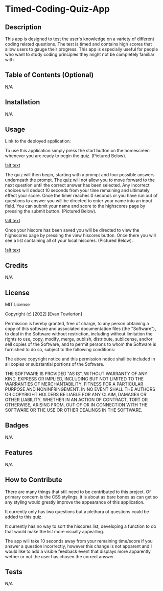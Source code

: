 # Timed-Coding-Quiz-App

## Description
This app is designed to test the user's knowledge on a variety of different coding related questions. The test is timed and contains high scores that allow users to gauge their progress. This app is especially useful for people who want to study coding principles they might not be completely familiar with.

## Table of Contents (Optional)
N/A

## Installation
N/A

## Usage
Link to the deployed application: 

To use this application simply press the start button on the homescreen whenever you are ready to begin the quiz. (Pictured Below).

[!alt text](assets/images/homescreen.png)


The quiz will then begin, starting with a prompt and four possible answers underneath the prompt. The quiz will not allow you to move forward to the next question until the correct answer has been selected. Any incorrect choices will deduct 10 seconds from your time remaining and ultimately effect your score. Once the timer reaches 0 seconds or you have run out of questions to answer you will be directed to enter your name into an input field. You can submit your name and score to the highscores page by pressing the submit button.
(Pictured Below).

[!alt text](assets/images/endOfQuiz.png)

Once your hiscore has been saved you will be directed to view the highscores page by pressing the view hiscores button. Once there you will see a list containing all of your local hiscores. (Pictured Below).

[!alt text](assets/images/hiscoresPage.png)

## Credits
N/A

## License

MIT License

Copyright (c) [2022] [Evan Towlerton]

Permission is hereby granted, free of charge, to any person obtaining a copy
of this software and associated documentation files (the "Software"), to deal
in the Software without restriction, including without limitation the rights
to use, copy, modify, merge, publish, distribute, sublicense, and/or sell
copies of the Software, and to permit persons to whom the Software is
furnished to do so, subject to the following conditions:

The above copyright notice and this permission notice shall be included in all
copies or substantial portions of the Software.

THE SOFTWARE IS PROVIDED "AS IS", WITHOUT WARRANTY OF ANY KIND, EXPRESS OR
IMPLIED, INCLUDING BUT NOT LIMITED TO THE WARRANTIES OF MERCHANTABILITY,
FITNESS FOR A PARTICULAR PURPOSE AND NONINFRINGEMENT. IN NO EVENT SHALL THE
AUTHORS OR COPYRIGHT HOLDERS BE LIABLE FOR ANY CLAIM, DAMAGES OR OTHER
LIABILITY, WHETHER IN AN ACTION OF CONTRACT, TORT OR OTHERWISE, ARISING FROM,
OUT OF OR IN CONNECTION WITH THE SOFTWARE OR THE USE OR OTHER DEALINGS IN THE
SOFTWARE.

## Badges
N/A
## Features
N/A

## How to Contribute

There are many things that still need to be contributed to this project. Of primary concern is the CSS stylings, it is about as bare bones as can get so any styling would greatly improve the appearance of this application.

It currently only has two questions but a plethora of questions could be added to this quiz.

It currently has no way to sort the hiscores list, developing a function to do that would make the list more visually appealling.

The app will take 10 seconds away from your remaining time/score if you answer a question incorrectly, however this change is not apparent and I would like to add a visible feedback event that displays more apparently wether or not the user has chosen the correct answer.

## Tests
N/A